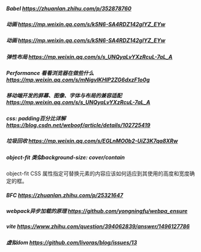 ##### Babel  https://zhuanlan.zhihu.com/p/352878760
##### 动画  https://mp.weixin.qq.com/s/kSN6-SA4RDZ142glYZ_EYw
##### 动画  https://mp.weixin.qq.com/s/kSN6-SA4RDZ142glYZ_EYw
##### 弹性布局 https://mp.weixin.qq.com/s/s_UNQyaLvYXzRcuL-7aL_A
##### Performance 看看浏览器在做些什么  https://mp.weixin.qq.com/s/mNigvlKHIP2ZG6dxzF1o0g
##### 移动端开发的屏幕、图像、字体与布局的兼容适配  https://mp.weixin.qq.com/s/s_UNQyaLvYXzRcuL-7aL_A
##### css: padding百分比详解 https://blog.csdn.net/weboof/article/details/102725419
##### 垃圾回收  https://mp.weixin.qq.com/s/EGLnMO0b2-UiZ3K7qa8XRw
##### object-fit 类似background-size: cover/contain
object-fit CSS 属性指定可替换元素的内容应该如何适应到其使用的高度和宽度确定的框。
##### BFC https://zhuanlan.zhihu.com/p/25321647
##### webpack异步加载的原理 https://github.com/yongningfu/webpa_ensure
##### vite https://www.zhihu.com/question/394062839/answer/1496127786
##### 虚拟dom https://github.com/livoras/blog/issues/13


